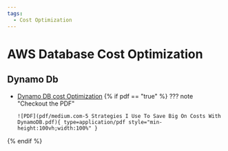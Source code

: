 ```yaml
---
tags:
  - Cost Optimization
---
```


# AWS Database Cost Optimization

## Dynamo Db

* [Dynamo DB cost Optimization](https://medium.com/towards-aws/5-strategies-i-use-to-save-big-on-costs-with-dynamodb-94f976e5d090)
{% if pdf == "true" %}
??? note "Checkout the PDF"

      ![PDF](pdf/medium.com-5 Strategies I Use To Save Big On Costs With DynamoDB.pdf){ type=application/pdf style="min-height:100vh;width:100%" }
{% endif %}
